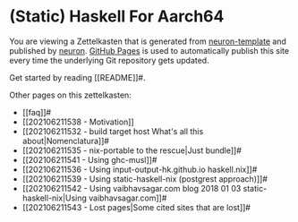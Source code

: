 # (Static) Haskell For Aarch64

You are viewing a Zettelkasten that is generated from [neuron-template](https://github.com/srid/neuron-template) and published by [neuron](https://neuron.zettel.page/). [GitHub Pages](https://pages.github.com/) is used to automatically publish this site every time the underlying Git repository gets updated.

Get started by reading [[README]]#.

Other pages on this zettelkasten:

- [[faq]]#
- [[202106211538 - Motivation]]
- [[202106211532 - build target host What's all this about|Nomenclatura]]#
- [[202106211535 - nix-portable to the rescue|Just bundle]]#
- [[202106211541 - Using ghc-musl]]#
- [[202106211536 - Using input-output-hk.github.io haskell.nix]]#
- [[202106211539 - Using static-haskell-nix (postgrest approach)]]#
- [[202106211542 - Using vaibhavsagar.com blog 2018 01 03 static-haskell-nix|Using vaibhavsagar.com]]#
- [[202106211543 - Lost pages|Some cited sites that are lost]]#
